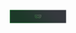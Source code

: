 <p align="center">
    <a float="left">
        <img align="center" height="auto" width="100" src="https://raw.githubusercontent.com/0x014/.github/main/Logo_org3.png">
    </a>
</p>
